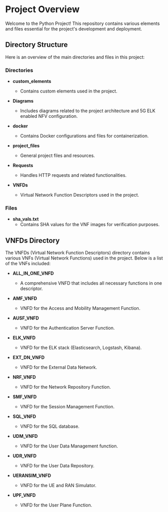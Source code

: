 # Project Overview

Welcome to the Python Project! This repository contains various elements and files essential for the project's development and deployment.

## Directory Structure

Here is an overview of the main directories and files in this project:

### Directories

- **custom_elements**
    - Contains custom elements used in the project.

- **Diagrams**
    - Includes diagrams related to the project architecture and 5G ELK enabled NFV configuration.

- **docker**
    - Contains Docker configurations and files for containerization.

- **project_files**
    - General project files and resources.

- **Requests**
    - Handles HTTP requests and related functionalities.

- **VNFDs**
    - Virtual Network Function Descriptors used in the project.

### Files

- **sha_vals.txt**
    - Contains SHA values for the VNF images for verification purposes.

## VNFDs Directory

The VNFDs (Virtual Network Function Descriptors) directory contains various VNFs (Virtual Network Functions) used in the project. Below is a list of the VNFs included:

- **ALL_IN_ONE_VNFD**
    - A comprehensive VNFD that includes all necessary functions in one descriptor.

- **AMF_VNFD**
    - VNFD for the Access and Mobility Management Function.

- **AUSF_VNFD**
    - VNFD for the Authentication Server Function.

- **ELK_VNFD**
    - VNFD for the ELK stack (Elasticsearch, Logstash, Kibana).

- **EXT_DN_VNFD**
    - VNFD for the External Data Network.

- **NRF_VNFD**
    - VNFD for the Network Repository Function.

- **SMF_VNFD**
    - VNFD for the Session Management Function.

- **SQL_VNFD**
    - VNFD for the SQL database.

- **UDM_VNFD**
    - VNFD for the User Data Management function.

- **UDR_VNFD**
    - VNFD for the User Data Repository.

- **UERANSIM_VNFD**
    - VNFD for the UE and RAN Simulator.

- **UPF_VNFD**
    - VNFD for the User Plane Function.
